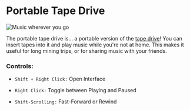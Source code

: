 # Portable Tape Drive

![Music wherever you go](item:computronics:computronics.portableTapeDrive@0)

The portable tape drive is... a portable version of the [tape drive](../block/tape_drive.md)! You can insert tapes into it and play music while you're not at home. This makes it useful for long mining trips, or for sharing music with your friends.

### Controls:

  * `Shift + Right Click:` Open Interface

  * `Right Click:` Toggle between Playing and Paused

  * `Shift-Scrolling:` Fast-Forward or Rewind
